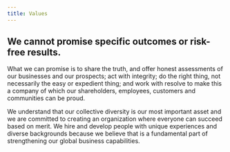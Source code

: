 ```yaml
---
title: Values
---
```


## We cannot promise specific outcomes or risk-free results.

What we can promise is to share the truth, and offer honest assessments of our businesses and our prospects; act with integrity; do the right thing, not necessarily the easy or expedient thing; and work with resolve to make this a company of which our shareholders, employees, customers and communities can be proud.

We understand that our collective diversity is our most important asset and we are committed to creating an organization where everyone can succeed based on merit. We hire and develop people with unique experiences and diverse backgrounds because we believe that is a fundamental part of strengthening our global business capabilities.
